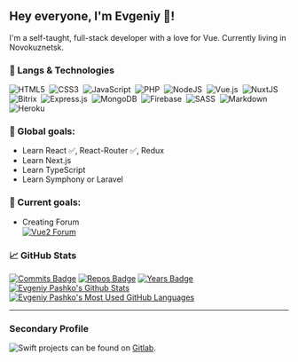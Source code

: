 ## Hey everyone, I'm Evgeniy 👋!

I'm a self-taught, full-stack developer with a love for Vue. Currently living in Novokuznetsk.

### 🧰 Langs & Technologies

<img alt="HTML5" src="https://img.shields.io/badge/HTML5-%23E34F26.svg?style=for-the-badge&logo=html5&logoColor=white"/>&nbsp;
<img alt="CSS3" src="https://img.shields.io/badge/CSS3-%231572B6.svg?style=for-the-badge&logo=css3&logoColor=white"/>&nbsp;
<img alt="JavaScript" src="https://img.shields.io/badge/javascript-%23323330.svg?style=for-the-badge&logo=javascript&logoColor=%23F7DF1E"/>&nbsp;
<img alt="PHP" src="https://img.shields.io/badge/php-%23323330.svg?style=for-the-badge&logo=php&logoColor=%23777BB4"/>&nbsp;
<img alt="NodeJS" src="https://img.shields.io/badge/NODE.JS-%23333333.svg?style=for-the-badge&logo=node.js"/>&nbsp;
<img alt="Vue.js" src="https://img.shields.io/badge/vuejs-%2335495e.svg?style=for-the-badge&logo=vuedotjs&logoColor=%234FC08D"/>&nbsp;
<img alt="NuxtJS" src="https://img.shields.io/badge/NuxtJS-black.svg?style=for-the-badge&logo=nuxtdotjs&logoColor=%2300DC82"/>&nbsp;
<img alt="Bitrix" src="https://img.shields.io/badge/bitrix-%23C60C30.svg?style=for-the-badge&logo=bitrix&logoColor=white"/>&nbsp;
<img alt="Express.js" src="https://img.shields.io/badge/express.js-%23404d59.svg?style=for-the-badge&logo=express&logoColor=%2361DAFB"/>&nbsp;
<img alt="MongoDB" src ="https://img.shields.io/badge/MongoDB-%234ea94b.svg?style=for-the-badge&logo=mongodb&logoColor=white"/>&nbsp;
<img alt="Firebase" src="https://img.shields.io/badge/firebase-%23039BE5.svg?style=for-the-badge&logo=firebase"/>&nbsp;
<img alt="SASS" src="https://img.shields.io/badge/SASS-hotpink.svg?style=for-the-badge&logo=SASS&logoColor=white"/>&nbsp;
<img alt="Markdown" src="https://img.shields.io/badge/markdown-%23000000.svg?style=for-the-badge&logo=markdown&logoColor=white"/>&nbsp;
<img alt="Heroku" src="https://img.shields.io/badge/heroku-%23430098.svg?style=for-the-badge&logo=heroku&logoColor=white"/>&nbsp;

### 📄 Global goals:

- Learn React ✅, React-Router ✅, Redux
- Learn Next.js
- Learn TypeScript
- Learn Symphony or Laravel

### 📑 Current goals:

- Creating Forum <br> <a href="https://github.com/Johnsterr/Vue2-Forum"><img align="center" src="https://github-readme-stats.vercel.app/api/pin/?username=Johnsterr&repo=Vue2-Forum&theme=vue" alt="Vue2 Forum" /></a>

### 📈 GitHub Stats

[![Commits Badge](https://badges.pufler.dev/commits/monthly/Johnsterr)](https://badges.pufler.dev)
[![Repos Badge](https://badges.pufler.dev/repos/Johnsterr)](https://badges.pufler.dev)
[![Years Badge](https://badges.pufler.dev/years/Johnsterr)](https://badges.pufler.dev)
<br>
<a href="https://github.com/anuraghazra/github-readme-stats">
<img align="center" src="https://github-readme-stats.vercel.app/api?username=Johnsterr&show_icons=true&include_all_commits=true&count_private=true&hide=stars&theme=gruvbox" alt="Evgeniy Pashko's Github Stats" />
</a>
<a href="https://github.com/anuraghazra/github-readme-stats">
<img align="top" src="https://github-readme-stats.vercel.app/api/top-langs/?username=Johnsterr&count_private=true&theme=gruvbox&show_icons=true&hide=html,css&layout=compact&card_width=270" alt="Evgeniy Pashko's Most Used GitHub Languages" />
</a>

---

<!-- <a href="https://git.io/streak-stats">
<img align="top" src="http://github-readme-streak-stats.herokuapp.com?user=Johnsterr&theme=gruvbox&date_format=j%20M%5B%20Y%5D" alt="Evgeniy Pashko's Most Used GitHub Languages" />
</a> -->

### Secondary Profile

<img alt="Swift" src="https://img.shields.io/badge/SWIFT-%23F05138.svg?style=flat&logo=swift&logoColor=F05138&labelColor=white"/> projects can be found on [Gitlab](https://gitlab.com/Sterr/Sterr).

<!--
<img alt="TypeScript" src="https://img.shields.io/badge/typescript-%23007ACC.svg?style=for-the-badge&logo=typescript&logoColor=white"/>
<img alt="React" src="https://img.shields.io/badge/react-%2320232a.svg?style=for-the-badge&logo=react&logoColor=%2361DAFB"/>
<img alt="Next JS" src="https://img.shields.io/badge/nextjs-%23000000.svg?style=for-the-badge&logo=next.js&logoColor=white"/>
<img alt="Redux" src="https://img.shields.io/badge/redux-%23593d88.svg?style=for-the-badge&logo=redux&logoColor=white"/>
<img alt="TailwindCSS" src="https://img.shields.io/badge/tailwindcss-%2338B2AC.svg?style=for-the-badge&logo=tailwind-css&logoColor=white"/>
 -->

